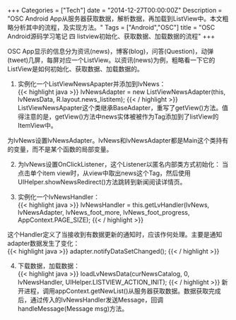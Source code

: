 +++
Categories = ["Tech"]
date = "2014-12-27T00:00:00Z"
Description = "OSC Android App从服务器获取数据，解析数据，再加载到ListView中。本文粗略分析其中的流程，及实现方法。"
Tags = ["Android","OSC"]
title = "OSC Android源码学习笔记 四 listview初始化、获取数据、加载数据的流程"
+++

OSC App显示的信息分为资讯(news)，博客(blog)，问答(Question)，动弹(tweet)几屏，每屏对应一个ListView。以资讯(news)为例，粗略看一下它的ListView是如何初始化、获取数据、加载数据的。  

1. 实例化一个ListViewNewsApapter并添加到lvNews：  
{{< highlight java >}}
lvNewsAdapter = new ListViewNewsAdapter(this, lvNewsData, R.layout.news_listitem);
{{< / highlight >}}
ListViewNewsApapter这个类继承BaseAdapter，重写了getView()方法。值得注意的是，getView()方法中news实体被被作为Tag添加到了listView的ItemView中。  

为lvNews设置lvNewsAdapter。lvNews和lvNewsAdapter都是Main这个类持有的变量，而不是某个函数的局部变量。  

2. 为lvNews设置OnClickListener，这个Listener以匿名内部类方式初始化：
当点击单个item view时，从view中取出news这个Tag，然后使用UIHelper.showNewsRedirect()方法跳转到新闻阅读详情页。  

3. 实例化一个lvNewsHandler：  
{{< highlight java >}}
lvNewsHandler = this.getLvHandler(lvNews, lvNewsAdapter, lvNews_foot_more, lvNews_foot_progress, AppContext.PAGE_SIZE);
{{< / highlight >}}

这个Handler定义了当接收到有数据更新的通知时，应该作何处理。主要是通知adapter数据发生了变化：   
{{< highlight java >}}
adapter.notifyDataSetChanged();
{{< / highlight >}}

4. 下载数据，加载数据：  
{{< highlight java >}}
loadLvNewsData(curNewsCatalog, 0, lvNewsHandler, UIHelper.LISTVIEW_ACTION_INIT);
{{< / highlight >}}
新开进程，调用appContext.getNewList()从服务器获取数据。数据获取完成后，通过传入的lvNewsHandler发送Message，回调handleMessage(Message msg)方法。  


